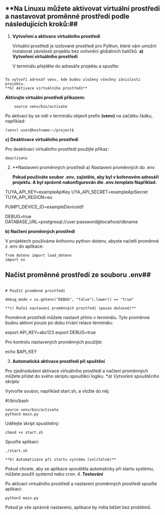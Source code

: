 ## **Na Linuxu můžete aktivovat virtuální prostředí a nastavovat proměnné prostředí podle následujících kroků:##
1. **Vytvoření a aktivace virtuálního prostředí**

	Virtuální prostředí je izolované prostředí pro Python, které vám umožní instalovat závislosti projektu bez ovlivnění globálních balíčků.
	**a) Vytvoření virtuálního prostředí**

	V terminálu přejděte do adresáře projektu a spusťte:

```python3 -m venv venv
```

	To vytvoří adresář venv, kde budou uloženy všechny závislosti projektu.
	**b) Aktivace virtuálního prostředí**

**Aktivujte virtuální prostředí příkazem:**
```
	source venv/bin/activate
```

Po aktivaci by se měl v terminálu objevit prefix **(venv)** na začátku řádku, například:
```
(venv) user@hostname:~/project$
```
**c) Deaktivace virtuálního prostředí**

Pro deaktivaci virtuálního prostředí použijte příkaz:

```
deactivate
```
2. **Nastavení proměnných prostředí
	a) Nastavení proměnných do .env

	**Pokud používáte soubor .env, zajistěte, aby byl v kořenovém adresáři projektu. A byl správně nakonfigurován dle .env.template Například:**

TUYA_API_KEY=exampleApiKey
UYA_API_SECRET=exampleApiSecret
TUYA_API_REGION=eu

PUMP1_DEVICE_ID=exampleDeviceId1


DEBUG=true
DATABASE_URL=postgresql://user:password@localhost/dbname

**b) Načtení proměnných prostředí**

V projektech používáme knihovnu python-dotenv, abyste načetli proměnné z .env do aplikace:

```
from dotenv import load_dotenv
import os
```

## **Načíst proměnné prostředí ze souboru .env**##
```load_dotenv()
```

	# Použít proměnné prostředí

```api_key = os.getenv("API_KEY")
debug_mode = os.getenv("DEBUG", "false").lower() == "true"
```

	**c) Ruční nastavení proměnných prostředí (pouze dočasné)**

Proměnné prostředí můžete nastavit přímo v terminálu. Tyto proměnné budou aktivní pouze po dobu trvání relace terminálu:

export API_KEY=abc123
export DEBUG=true

Pro kontrolu nastavených proměnných použijte:

echo $API_KEY

3. **Automatická aktivace prostředí při spuštění**

Pro zjednodušení aktivace virtuálního prostředí a načtení proměnných můžete přidat do svého skriptu spouštěcí logiku.
	**a) Vytvoření spouštěcího skriptu*

Vytvořte soubor, například start.sh, a vložte do něj:

#!/bin/bash
```
source venv/bin/activate
python3 main.py
```

Udělejte skript spustitelný:
```
chmod +x start.sh
```

Spusťte aplikaci:

```
./start.sh
```

	**b) Automatizace při startu systému (volitelné)**

Pokud chcete, aby se aplikace spouštěla automaticky při startu systému, můžete použít systemd nebo cron.
4. **Testování**

Po aktivaci virtuálního prostředí a nastavení proměnných prostředí spusťte aplikaci:
```
python3 main.py
```

Pokud je vše správně nastaveno, aplikace by měla běžet bez problémů.



